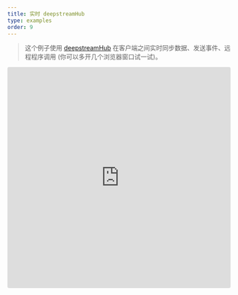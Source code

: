 ```yaml
---
title: 实时 deepstreamHub
type: examples
order: 9
---
```


> 这个例子使用 [deepstreamHub](https://deepstreamhub.com/) 在客户端之间实时同步数据、发送事件、远程程序调用 (你可以多开几个浏览器窗口试一试)。

<iframe src="https://codesandbox.io/embed/github/vuejs/vuejs.org/tree/master/src/v2/examples/vue-20-realtime-with-deepstreamhub?codemirror=1&hidedevtools=1&hidenavigation=1&theme=light" style="width:100%; height:500px; border:0; border-radius: 4px; overflow:hidden;" title="vue-20-template-compilation" allow="geolocation; microphone; camera; midi; vr; accelerometer; gyroscope; payment; ambient-light-sensor; encrypted-media; usb" sandbox="allow-modals allow-forms allow-popups allow-scripts allow-same-origin"></iframe>
